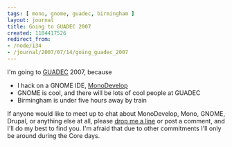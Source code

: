 ```yaml
---
tags: [ mono, gnome, guadec, birmingham ]
layout: journal
title: Going to GUADEC 2007
created: 1184417526
redirect_from:
- /node/134
- /journal/2007/07/14/going_guadec_2007
---
```

I'm going to [GUADEC](http://guadec.org) 2007<!--break-->, because

* I hack on a GNOME IDE, [MonoDevelop](http://monodevelop.com)
* GNOME is cool, and there will be lots of cool people at GUADEC
* Birmingham is under five hours away by train

If anyone would like to meet up to chat about MonoDevelop, Mono, GNOME, Drupal,
or anything else at all, please [drop me a line](/contact) or post a comment,
and I'll do my best to find you. I'm afraid that due to other commitments I'll
only be around during the Core days.